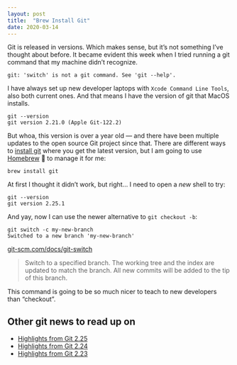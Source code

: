 ```yaml
---
layout: post
title:  "Brew Install Git"
date: 2020-03-14
---
```


Git is released in versions. Which makes sense, but it’s not something I’ve thought about before. It became evident this week when I tried running a git command that my machine didn’t recognize.

```
git: 'switch' is not a git command. See 'git --help'.
```

I have always set up new developer laptops with `Xcode Command Line Tools`, also both current ones. And that means I have the version of git that MacOS installs.

```
git --version
git version 2.21.0 (Apple Git-122.2)
```

But whoa, this version is over a year old — and there have been multiple updates to the open source Git project since that. There are different ways to [install git](https://git-scm.com/book/en/v2/Getting-Started-Installing-Git) where you get the latest version, but I am going to use [Homebrew](https://brew.sh/) 🍺 to manage it for me:

```
brew install git
```

At first I thought it didn’t work, but right… I need to open a _new_ shell to try:

```
git --version
git version 2.25.1
```

And yay, now I can use the newer alternative to `git checkout -b`:

```
git switch -c my-new-branch
Switched to a new branch 'my-new-branch'
```

[git-scm.com/docs/git-switch](https://git-scm.com/docs/git-switch)

> Switch to a specified branch. The working tree and the index are updated to match the branch. All new commits will be added to the tip of this branch.

This command is going to be so much nicer to teach to new developers than “checkout”.

## Other git news to read up on

* [Highlights from Git 2.25 ](https://github.blog/2020-01-13-highlights-from-git-2-25/)
* [Highlights from Git 2.24 ](https://github.blog/2019-11-03-highlights-from-git-2-24/)
* [Highlights from Git 2.23 ](https://github.blog/2019-08-16-highlights-from-git-2-23/)
